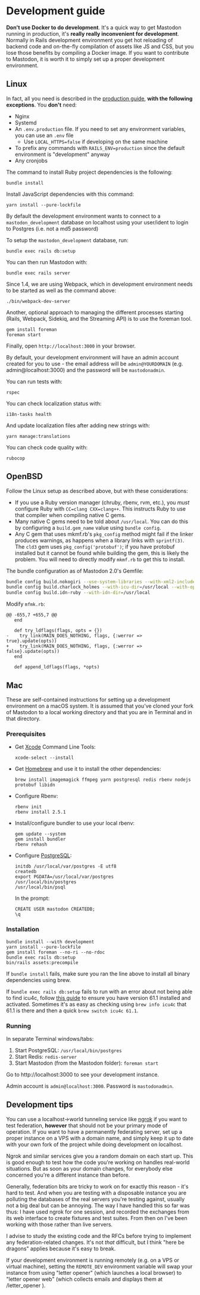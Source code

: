 Development guide
=================

**Don't use Docker to do development**. It's a quick way to get Mastodon running in production, it's **really really inconvenient for development**. Normally in Rails development environment you get hot reloading of backend code and on-the-fly compilation of assets like JS and CSS, but you lose those benefits by compiling a Docker image. If you want to contribute to Mastodon, it is worth it to simply set up a proper development environment.

## Linux

In fact, all you need is described in the [production guide](Production-guide.md), **with the following exceptions**. You **don't** need:

- Nginx
- Systemd
- An `.env.production` file. If you need to set any environment variables, you can use an `.env` file
  - Use `LOCAL_HTTPS=false` if developing on the same machine
- To prefix any commands with `RAILS_ENV=production` since the default environment is "development" anyway
- Any cronjobs

The command to install Ruby project dependencies is the following:

    bundle install

Install JavaScript dependencies with this command:

    yarn install --pure-lockfile

By default the development environment wants to connect to a `mastodon_development` database on localhost using your user/ident to login to Postgres (i.e. not a md5 password)

To setup the `mastodon_development` database, run:

    bundle exec rails db:setup

You can then run Mastodon with:

    bundle exec rails server

Since 1.4, we are using Webpack, which in development environment needs to be started as well as the command above:

    ./bin/webpack-dev-server
    
Another, optional approach to managing the different processes starting (Rails, Webpack, Sidekiq, and the Streaming API) is to use the foreman tool.

    gem install foreman
    foreman start

Finally, open `http://localhost:3000` in your browser.

By default, your development environment will have an admin account created for you to use - the email address will be `admin@YOURDOMAIN` (e.g. admin@localhost:3000) and the password will be `mastodonadmin`.

You can run tests with:

    rspec

You can check localization status with:

    i18n-tasks health

And update localization files after adding new strings with:

    yarn manage:translations

You can check code quality with:

    rubocop

## OpenBSD

Follow the Linux setup as described above, but with these considerations:

- If you use a Ruby version manager (chruby, rbenv, rvm, etc.), you _must_
  configure Ruby with `CC=clang CXX=clang++`. This instructs Ruby to use that
  compiler when compiling native C gems.
- Many native C gems need to be told about `/usr/local`. You can do this by
  configuring a `build.gem_name` value using `bundle config`.
- Any C gem that uses mkmf.rb's `pkg_config` method might fail if the linker
  produces warnings, as happens when a library links with `sprintf(3)`. The
  `cld3` gem uses `pkg_config('protobuf')`; if you have protobuf installed but
  it cannot be found while building the gem, this is likely the problem. You
  will need to directly modify `mkmf.rb` to get this to install.

The bundle configuration as of Mastodon 2.0's Gemfile:

```sh
bundle config build.nokogiri --use-system-libraries --with-xml2-include=/usr/local/include/libxml2/ --with-opt-include=/usr/local/include --with-xslt-include=/usr/local/include/libxslt --with-exslt-include=/usr/local/include/libexslt --with-xml2-lib=/usr/local/lib
bundle config build.charlock_holmes --with-icu-dir=/usr/local --with-opt-dir=/usr/local
bundle config build.idn-ruby --with-idn-dir=/usr/local
```

Modify `mfmk.rb`:

```
@@ -655,7 +655,7 @@
   end
 
   def try_ldflags(flags, opts = {})
-    try_link(MAIN_DOES_NOTHING, flags, {:werror => true}.update(opts))
+    try_link(MAIN_DOES_NOTHING, flags, {:werror => false}.update(opts))
   end
 
   def append_ldflags(flags, *opts)
```

## Mac

These are self-contained instructions for setting up a development environment on a macOS system. It is assumed that you’ve cloned your fork of Mastodon to a local working directory and that you are in Terminal and in that directory.

### Prerequisites

- Get [Xcode](https://developer.apple.com/xcode/) Command Line Tools:

	```
	xcode-select --install
	```

- Get [Homebrew](https://brew.sh) and use it to install the other dependencies:

	```
	brew install imagemagick ffmpeg yarn postgresql redis rbenv nodejs protobuf libidn
	```

- Configure Rbenv:

	```
	rbenv init
	rbenv install 2.5.1
	```

- Install/configure bundler to use your local rbenv:

	```
	gem update --system
	gem install bundler
	rbenv rehash
	```

- Configure [PostgreSQL](https://www.postgresql.org):

	```
	initdb /usr/local/var/postgres -E utf8
	createdb
	export PGDATA=/usr/local/var/postgres
	/usr/local/bin/postgres
	/usr/local/bin/psql
	```

	In the prompt:

	```
	CREATE USER mastodon CREATEDB;
	\q
	```

### Installation

```
bundle install --with development
yarn install --pure-lockfile
gem install foreman --no-ri --no-rdoc
bundle exec rails db:setup
bin/rails assets:precompile
```

If `bundle install` fails, make sure you ran the line above to install all binary dependencies using brew.

If `bundle exec rails db:setup` fails to run with an error about not being able to find icu4c, follow [this guide](https://stackoverflow.com/questions/3987683/homebrew-install-specific-version-of-formula#4158763) to ensure you have version 61.1 installed and activated. Sometimes it's as easy as checking using `brew info icu4c` that 61.1 is there and then a quick `brew switch icu4c 61.1`.

### Running

In separate Terminal windows/tabs:

1. Start PostgreSQL: `/usr/local/bin/postgres`
2. Start Redis: `redis-server`
3. Start Mastodon (from the Mastodon folder): `foreman start`

Go to http://localhost:3000 to see your development instance.

Admin account is `admin@localhost:3000`. Password is `mastodonadmin`.

## Development tips

You can use a localhost->world tunneling service like [ngrok](https://ngrok.com) if you want to test federation, **however** that should not be your primary mode of operation. If you want to have a permanently federating server, set up a proper instance on a VPS with a domain name, and simply keep it up to date with your own fork of the project while doing development on localhost.

Ngrok and similar services give you a random domain on each start up. This is good enough to test how the code you're working on handles real-world situations. But as soon as your domain changes, for everybody else concerned you're a different instance than before.

Generally, federation bits are tricky to work on for exactly this reason - it's hard to test. And when you are testing with a disposable instance you are polluting the databases of the real servers you're testing against, usually not a big deal but can be annoying. The way I have handled this so far was thus: I have used ngrok for one session, and recorded the exchanges from its web interface to create fixtures and test suites. From then on I've been working with those rather than live servers.

I advise to study the existing code and the RFCs before trying to implement any federation-related changes. It's not *that* difficult, but I think "here be dragons" applies because it's easy to break.

If your development environment is running remotely (e.g. on a VPS or virtual machine), setting the `REMOTE_DEV` environment variable will swap your instance from using "letter opener" (which launches a local browser) to "letter opener web" (which collects emails and displays them at /letter_opener ).
